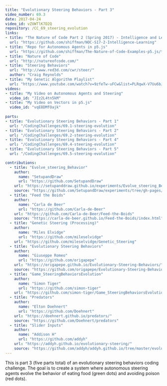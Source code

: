 ```yaml
---
title: "Evolutionary Steering Behaviors - Part 3"
video_number: 69.3
date: 2017-04-24
video_id: vZUWTlK7D2Q
repository: /CC_69_steering_evolution
links:
- title: "The Nature of Code Part 2 (Spring 2017) - Intelligence and Learning"  
  url: "https://github.com/shiffman/NOC-S17-2-Intelligence-Learning"
- title: "Repo for Autonomous Agents in p5.js"  
  url: "https://github.com/shiffman/The-Nature-of-Code-Examples-p5.js/tree/master/chp06_agents"
- title: "Nature of Code"  
  url: "http://natureofcode.com/"
- title: "Steering Behaviors"  
  url: "http://www.red3d.com/cwr/steer/"
  author: "Craig Reynolds"
- title: "My Genetic Algorithm Playlist"  
  url: "https://www.youtube.com/watch?v=9zfeTw-uFCw&list=PLRqwX-V7Uu6bJM3VgzjNV5YxVxUwzALHV"
videos:
- title: "My Video on Autonomous Agents and Steering"
  video_id: "JIz2L4tn5kM"
- title: "My Video on Vectors in p5.js"
  video_id: "vqE8DMfOajk"
  
parts:
- title: "Evolutionary Steering Behaviors - Part 1"
  url: "/CodingChallenges/69.1-steering-evolution"
- title: "Evolutionary Steering Behaviors - Part 2"
  url: "/CodingChallenges/69.2-steering-evolution"
- title: "Evolutionary Steering Behaviors - Part 4"
  url: "/CodingChallenges/69.4-steering-evolution"
- title: "Evolutionary Steering Behaviors - Part 5"
  url: "/CodingChallenges/69.5-steering-evolution"

contributions:
  - title: "Evolve_steering_Behavior"
    author:
      name: "SetupandDraw"
      url: "https://github.com/SetupandDraw"
    url: "https://setupanddraw.github.io/experiments/Evolve_steering_Behavior/"
    source: "https://github.com/SetupandDraw/experiments/tree/gh-pages/Evolve_steering_Behavior"
  - title: "Feed the Boids"
    author:
      name: "Carla de Beer"
      url: "https://github.com/Carla-de-Beer"
    url: "https://github.com/Carla-de-Beer/Feed-the-Boids"
    source: "https://carla-de-beer.github.io/Feed-the-Boids/index.html"
  - title: "Genetic Steering (Processing)"
    author:
      name: "Miles Elvidge"
      url: "https://github.com/mileselvidge"
    url: "https://github.com/mileselvidge/Genetic_Steering"
  - title: "Evolutionary Steering Behaviors"
    author:
      name: "Giuseppe Romeo"
      url: "https://github.com/origapepe"
    url: "https://origapepe.github.io/Evolutionary-Steering-Behaviors/"
    source: "https://github.com/origapepe/Evolutionary-Steering-Behaviors"
  - title: "Game_SteeringBehaviorsEvolution"
    author:
      name: "Simon Tiger"
      url: "https://github.com/simon-tiger"
    url: "https://github.com/simon-tiger/Game_SteeringBehaviorsEvolution"
  - title: "Predators"
    author:
      name: "Elton Doehnert"
      url: "https://github.com/Doehnert"
    url: "https://doehnert.github.io/predators/"
    source: "https://github.com/Doehnert/predators"
  - title: "Slider Inputs"
    author:
      name: "Addison H"
      url: "https://github.com/addyh"
    url: "https://addyh.github.io/evolutionary-steering/"
    source: "https://github.com/addyh/addyh.github.io/tree/master/evolutionary-steering"
---
```


This is part 3 (five parts total) of an evolutionary steering behaviors coding challenge. The goal is to create a system where autonomous steering agents evolve the behavior of eating food (green dots) and avoiding poison (red dots).

